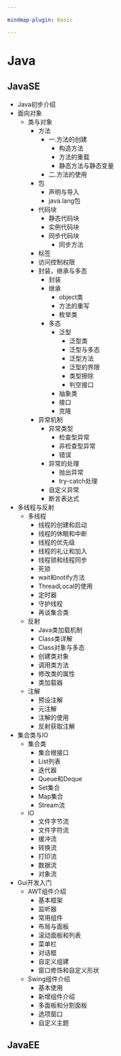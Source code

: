 ```yaml
---

mindmap-plugin: basic

---
```


# Java

## JavaSE
- Java初步介绍
- 面向对象
    - 类与对象
        - 方法
            - 一.方法的创建
                - 构造方法
                - 方法的重载
                - 静态方法与静态变量
            - 二.方法的使用
        - 包
            - 声明与导入
            - java.lang包
        - 代码块
            - 静态代码块
            - 实例代码块
            - 同步代码块
                - 同步方法
        - 标签
        - 访问控制权限
        - 封装，继承与多态
            - 封装
            - 继承
                - object类
                - 方法的重写
                - 枚举类
            - 多态
                - 泛型
                    - 泛型类
                    - 泛型与多态
                    - 泛型方法
                    - 泛型的界限
                    - 类型擦除
                    - 判空接口
                - 抽象类
                - 接口
                - 克隆
        - 异常机制
            - 异常类型
                - 检查型异常
                - 非检查型异常
                - 错误
            - 异常的处理
                - 抛出异常
                - try-catch处理
            - 自定义异常
            - 断言表达式
- 多线程与反射
    - 多线程
        - 线程的创建和启动
        - 线程的休眠和中断
        - 线程的优先级
        - 线程的礼让和加入
        - 线程锁和线程同步
        - 死锁
        - wait和notify方法
        - ThreadLocal的使用
        - 定时器
        - 守护线程
        - 再谈集合类
    - 反射
        - Java类加载机制
        - Class类详解
        - Class对象与多态
        - 创建类对象
        - 调用类方法
        - 修改类的属性
        - 类加载器
    - 注解
        - 预设注解
        - 元注解
        - 注解的使用
        - 反射获取注解
- 集合类与IO
    - 集合类
        - 集合根接口
        - List列表
        - 迭代器
        - Queue和Deque
        - Set集合
        - Map集合
        - Stream流
    - IO
        - 文件字节流
        - 文件字符流
        - 缓冲流
        - 转换流
        - 打印流
        - 数据流
        - 对象流
- Gui开发入门
    - AWT组件介绍
        - 基本框架
        - 监听器
        - 常用组件
        - 布局与面板
        - 滚动面板和列表
        - 菜单栏
        - 对话框
        - 自定义组建
        - 窗口修饰和自定义形状
    - Swing组件介绍
        - 基本使用
        - 新增组件介绍
        - 多面板和分割面板
        - 选项窗口
        - 自定义主题

## JavaEE